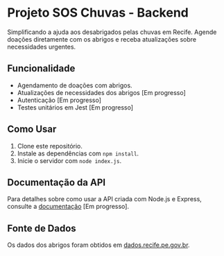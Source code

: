 # Projeto SOS Chuvas - Backend

Simplificando a ajuda aos desabrigados pelas chuvas em Recife. Agende doações diretamente com os abrigos e receba atualizações sobre necessidades urgentes.

## Funcionalidade

- Agendamento de doações com abrigos.
- Atualizações de necessidades dos abrigos [Em progresso]
- Autenticação [Em progresso]
- Testes unitários em Jest [Em progresso]

## Como Usar

1. Clone este repositório.
2. Instale as dependências com `npm install`.
3. Inicie o servidor com `node index.js`.

## Documentação da API

Para detalhes sobre como usar a API criada com Node.js e Express, consulte a [documentação](#) [Em progresso].

## Fonte de Dados

Os dados dos abrigos foram obtidos em [dados.recife.pe.gov.br](http://dados.recife.pe.gov.br/dataset/abrigos-temporarios-disponiveis/resource/4f318be2-007e-4884-98fc-ef2cea34d6ee).

